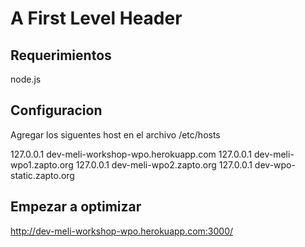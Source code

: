 A First Level Header
====================

Requerimientos
---------------------
node.js


Configuracion
---------------------
Agregar los siguentes host en el archivo /etc/hosts

127.0.0.1       dev-meli-workshop-wpo.herokuapp.com
127.0.0.1       dev-meli-wpo1.zapto.org
127.0.0.1       dev-meli-wpo2.zapto.org
127.0.0.1       dev-wpo-static.zapto.org



Empezar a optimizar
---------------------

http://dev-meli-workshop-wpo.herokuapp.com:3000/

